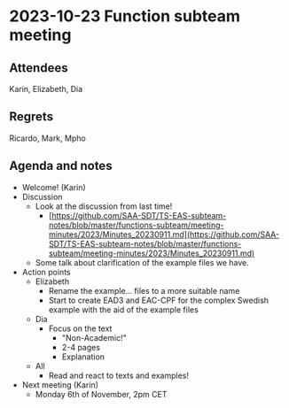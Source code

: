 # 2023-10-23 Function subteam meeting


## Attendees

Karin, Elizabeth, Dia 


## Regrets

Ricardo, Mark, Mpho


## Agenda and notes



* Welcome! (Karin)
* Discussion
    * Look at the discussion from last time!
        * [https://github.com/SAA-SDT/TS-EAS-subteam-notes/blob/master/functions-subteam/meeting-minutes/2023/Minutes_20230911.md](https://github.com/SAA-SDT/TS-EAS-subteam-notes/blob/master/functions-subteam/meeting-minutes/2023/Minutes_20230911.md) 
    * Some talk about clarification of the example files we have.
* Action points
    * Elizabeth
        * Rename the example... files to a more suitable name
        * Start to create EAD3 and EAC-CPF for the complex Swedish example with the aid of the example files
    * Dia
        * Focus on the text
            * "Non-Academic!"
            * 2-4 pages
            * Explanation
    * All
        * Read and react to texts and examples!
* Next meeting (Karin)
    * Monday 6th of November, 2pm CET
